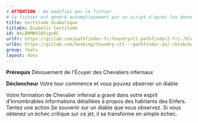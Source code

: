 ```yaml
---
# ATTENTION : Ne modifiez pas ce fichier
# Ce fichier est généré automatiquement par un script d'après les données du module Foundry VTT officiel et de sa traduction
title: Certitude diabolique
titleEn: Diabolic Certitude
id: WxL8NMW9JQ5igu0C
urlFr: https://gitlab.com/pathfinder-fr/foundryvtt-pathfinder2-fr/-/blob/master/data/feats/WxL8NMW9JQ5igu0C.htm
urlEn: https://gitlab.com/hooking/foundry-vtt---pathfinder-2e/-/blob/master/packs/data/feats.db/diabolic-certitude.json
group: feats
layout: dons
---
```

**Prérequis** Dévouement de l'Écuyer des Chevaliers infernaux

**Déclencheur** Votre tour commence et vous pouvez observer un diable

Votre formation de Chevalier infernal a gravé dans votre esprit d’innombrables informations détaillées à propos des habitants des Enfers. Tentez une action Se souvenir sur un diable que vous observez. Si vous obtenez un échec critique sur ce jet, il se transforme en simple échec.


